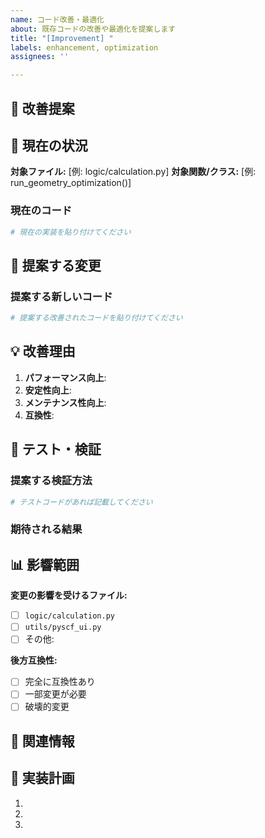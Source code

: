 ```yaml
---
name: コード改善・最適化
about: 既存コードの改善や最適化を提案します
title: "[Improvement] "
labels: enhancement, optimization
assignees: ''

---
```


## 🚀 改善提案

<!-- 改善したいコードや機能の概要を書いてください -->

## 📌 現在の状況

**対象ファイル:** [例: logic/calculation.py]
**対象関数/クラス:** [例: run_geometry_optimization()]

### 現在のコード
```python
# 現在の実装を貼り付けてください
```

## 🔁 提案する変更

### 提案する新しいコード
```python
# 提案する改善されたコードを貼り付けてください
```

## 💡 改善理由

<!-- なぜこの変更が必要か、どのような利点があるかを説明してください -->

1. **パフォーマンス向上**: <!-- 具体的な改善点 -->
2. **安定性向上**: <!-- 具体的な改善点 -->
3. **メンテナンス性向上**: <!-- 具体的な改善点 -->
4. **互換性**: <!-- 既存コードとの互換性について -->

## 🧪 テスト・検証

### 提案する検証方法
```python
# テストコードがあれば記載してください
```

### 期待される結果
<!-- 改善後に期待される動作や性能について -->

## 📊 影響範囲

**変更の影響を受けるファイル:**
- [ ] `logic/calculation.py`
- [ ] `utils/pyscf_ui.py`
- [ ] その他: 

**後方互換性:**
- [ ] 完全に互換性あり
- [ ] 一部変更が必要
- [ ] 破壊的変更

## 🔗 関連情報

<!-- 関連するIssue、PR、技術文書があれば記載してください -->

## 📝 実装計画

<!-- 実装の段階的な計画があれば記載してください -->
1. <!-- ステップ1 -->
2. <!-- ステップ2 -->
3. <!-- ステップ3 -->
